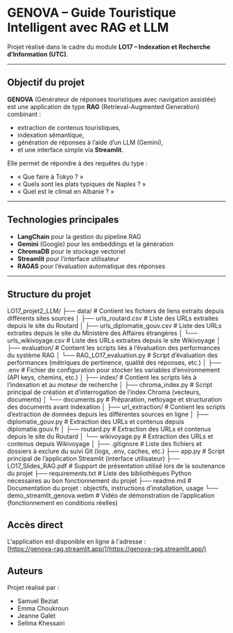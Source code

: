 # GENOVA – Guide Touristique Intelligent avec RAG et LLM

Projet réalisé dans le cadre du module **LO17 – Indexation et Recherche d’Information (UTC)**.

---

## Objectif du projet

**GENOVA** (Générateur de réponses touristiques avec navigation assistée) est une application de type **RAG** (Retrieval-Augmented Generation) combinant :
- extraction de contenus touristiques,
- indexation sémantique,
- génération de réponses à l’aide d’un LLM (Gemini),
- et une interface simple via **Streamlit**.

Elle permet de répondre à des requêtes du type :
- « Que faire à Tokyo ? »
- « Quels sont les plats typiques de Naples ? »
- « Quel est le climat en Albanie ? »

---
## Technologies principales

- **LangChain** pour la gestion du pipeline RAG
- **Gemini** (Google) pour les embeddings et la génération
- **ChromaDB** pour le stockage vectoriel
- **Streamlit** pour l’interface utilisateur
- **RAGAS** pour l’évaluation automatique des réponses

---
## Structure du projet

LO17_projet2_LLM/
├── data/                          # Contient les fichiers de liens extraits depuis différents sites sources
│   ├── urls_routard.csv              # Liste des URLs extraites depuis le site du Routard
│   ├── urls_diplomatie_gouv.csv      # Liste des URLs extraites depuis le site du Ministère des Affaires étrangères
│   └── urls_wikivoyage.csv           # Liste des URLs extraites depuis le site Wikivoyage
│
├── evaluation/                   # Contient les scripts liés à l’évaluation des performances du système RAG
│   └── RAG_LO17_evaluation.py       # Script d’évaluation des performances (métriques de pertinence, qualité des réponses, etc.)
│
├── .env                          # Fichier de configuration pour stocker les variables d’environnement (API keys, chemins, etc.)
│
├── index/                        # Contient les scripts liés à l’indexation et au moteur de recherche
│   ├── chroma_index.py              # Script principal de création et d’interrogation de l’index Chroma (vecteurs, documents)
│   └── documents.py                # Préparation, nettoyage et structuration des documents avant indexation
│
├── url_extraction/              # Contient les scripts d’extraction de données depuis les différentes sources en ligne
│   ├── diplomatie_gouv.py          # Extraction des URLs et contenus depuis diplomatie.gouv.fr
│   ├── routard.py                  # Extraction des URLs et contenus depuis le site du Routard
│   └── wikivoyage.py               # Extraction des URLs et contenus depuis Wikivoyage
│
├── .gitignore                   # Liste des fichiers et dossiers à exclure du suivi Git (logs, .env, caches, etc.)
├── app.py                       # Script principal de l’application Streamlit (interface utilisateur)
├── LO17_Slides_RAG.pdf          # Support de présentation utilisé lors de la soutenance du projet
├── requirements.txt             # Liste des bibliothèques Python nécessaires au bon fonctionnement du projet
├── readme.md                    # Documentation du projet : objectifs, instructions d’installation, usage
└── demo_streamlit_genova.webm   # Vidéo de démonstration de l’application (fonctionnement en conditions réelles)



## Accès direct

L'application est disponible en ligne à l'adresse :  
[https://genova-rag.streamlit.app/](https://genova-rag.streamlit.app/)


## Auteurs
Projet réalisé par :

- Samuel Beziat
- Emma Choukroun
- Jeanne Galet
- Selima Khessairi
